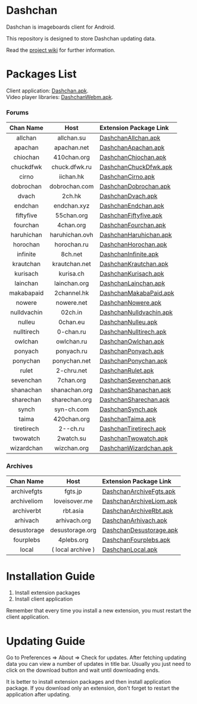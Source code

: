 # Dashchan

Dashchan is imageboards client for Android.

This repository is designed to store Dashchan updating data.

Read the [project wiki](https://github.com/Mishiranu/Dashchan/wiki) for further information.

# Packages List

Client application: [Dashchan.apk](https://github.com/Mishiranu/Dashchan/raw/master/update/package/Dashchan.apk).  
Video player libraries: [DashchanWebm.apk](https://github.com/Mishiranu/Dashchan/raw/master/update/package/DashchanWebm.apk).

### Forums

| Chan Name       | Host                 | Extension Package Link                                                                                                     |
| :-------------: | :------------------: | :------------------------------------------------------------------------------------------------------------------------- |
| allchan         | allchan.su           | [DashchanAllchan.apk](https://github.com/Mishiranu/Dashchan/raw/master/update/package/DashchanAllchan.apk)                 |
| apachan         | apachan.net          | [DashchanApachan.apk](https://github.com/Mishiranu/Dashchan/raw/master/update/package/DashchanApachan.apk)                 |
| chiochan        | 410chan.org          | [DashchanChiochan.apk](https://github.com/Mishiranu/Dashchan/raw/master/update/package/DashchanChiochan.apk)               |
| chuckdfwk       | chuck.dfwk.ru        | [DashchanChuckDfwk.apk](https://github.com/Mishiranu/Dashchan/raw/master/update/package/DashchanChuckDfwk.apk)             |
| cirno           | iichan.hk            | [DashchanCirno.apk](https://github.com/Mishiranu/Dashchan/raw/master/update/package/DashchanCirno.apk)                     |
| dobrochan       | dobrochan.com        | [DashchanDobrochan.apk](https://github.com/Mishiranu/Dashchan/raw/master/update/package/DashchanDobrochan.apk)             |
| dvach           | 2ch.hk               | [DashchanDvach.apk](https://github.com/Mishiranu/Dashchan/raw/master/update/package/DashchanDvach.apk)                     |
| endchan         | endchan.xyz          | [DashchanEndchan.apk](https://github.com/Mishiranu/Dashchan/raw/master/update/package/DashchanEndchan.apk)                 |
| fiftyfive       | 55chan.org           | [DashchanFiftyfive.apk](https://github.com/Mishiranu/Dashchan/raw/master/update/package/DashchanFiftyfive.apk)             |
| fourchan        | 4chan.org            | [DashchanFourchan.apk](https://github.com/Mishiranu/Dashchan/raw/master/update/package/DashchanFourchan.apk)               |
| haruhichan      | haruhichan.ovh       | [DashchanHaruhichan.apk](https://github.com/Mishiranu/Dashchan/raw/master/update/package/DashchanHaruhichan.apk)           |
| horochan        | horochan.ru          | [DashchanHorochan.apk](https://github.com/Mishiranu/Dashchan/raw/master/update/package/DashchanHorochan.apk)               |
| infinite        | 8ch.net              | [DashchanInfinite.apk](https://github.com/Mishiranu/Dashchan/raw/master/update/package/DashchanInfinite.apk)               |
| krautchan       | krautchan.net        | [DashchanKrautchan.apk](https://github.com/Mishiranu/Dashchan/raw/master/update/package/DashchanKrautchan.apk)             |
| kurisach        | kurisa.ch            | [DashchanKurisach.apk](https://github.com/Mishiranu/Dashchan/raw/master/update/package/DashchanKurisach.apk)               |
| lainchan        | lainchan.org         | [DashchanLainchan.apk](https://github.com/Mishiranu/Dashchan/raw/master/update/package/DashchanLainchan.apk)               |
| makabapaid      | 2channel.hk          | [DashchanMakabaPaid.apk](https://github.com/Mishiranu/Dashchan/raw/master/update/package/DashchanMakabaPaid.apk)           |
| nowere          | nowere.net           | [DashchanNowere.apk](https://github.com/Mishiranu/Dashchan/raw/master/update/package/DashchanNowere.apk)                   |
| nulldvachin     | 02ch.in              | [DashchanNulldvachin.apk](https://github.com/Mishiranu/Dashchan/raw/master/update/package/DashchanNulldvachin.apk)         |
| nulleu          | 0chan.eu             | [DashchanNulleu.apk](https://github.com/Mishiranu/Dashchan/raw/master/update/package/DashchanNulleu.apk)                   |
| nulltirech      | 0-chan.ru            | [DashchanNulltirech.apk](https://github.com/Mishiranu/Dashchan/raw/master/update/package/DashchanNulltirech.apk)           |
| owlchan         | owlchan.ru           | [DashchanOwlchan.apk](https://github.com/Mishiranu/Dashchan/raw/master/update/package/DashchanOwlchan.apk)                 |
| ponyach         | ponyach.ru           | [DashchanPonyach.apk](https://github.com/Mishiranu/Dashchan/raw/master/update/package/DashchanPonyach.apk)                 |
| ponychan        | ponychan.net         | [DashchanPonychan.apk](https://github.com/Mishiranu/Dashchan/raw/master/update/package/DashchanPonychan.apk)               |
| rulet           | 2-chru.net           | [DashchanRulet.apk](https://github.com/Mishiranu/Dashchan/raw/master/update/package/DashchanRulet.apk)                     |
| sevenchan       | 7chan.org            | [DashchanSevenchan.apk](https://github.com/Mishiranu/Dashchan/raw/master/update/package/DashchanSevenchan.apk)             |
| shanachan       | shanachan.org        | [DashchanShanachan.apk](https://github.com/Mishiranu/Dashchan/raw/master/update/package/DashchanShanachan.apk)             |
| sharechan       | sharechan.org        | [DashchanSharechan.apk](https://github.com/Mishiranu/Dashchan/raw/master/update/package/DashchanSharechan.apk)             |
| synch           | syn-ch.com           | [DashchanSynch.apk](https://github.com/Mishiranu/Dashchan/raw/master/update/package/DashchanSynch.apk)                     |
| taima           | 420chan.org          | [DashchanTaima.apk](https://github.com/Mishiranu/Dashchan/raw/master/update/package/DashchanTaima.apk)                     |
| tiretirech      | 2--ch.ru             | [DashchanTiretirech.apk](https://github.com/Mishiranu/Dashchan/raw/master/update/package/DashchanTiretirech.apk)           |
| twowatch        | 2watch.su            | [DashchanTwowatch.apk](https://github.com/Mishiranu/Dashchan/raw/master/update/package/DashchanTwowatch.apk)               |
| wizardchan      | wizchan.org          | [DashchanWizardchan.apk](https://github.com/Mishiranu/Dashchan/raw/master/update/package/DashchanWizardchan.apk)           |

### Archives

| Chan Name       | Host                 | Extension Package Link                                                                                                     |
| :-------------: | :------------------: | :------------------------------------------------------------------------------------------------------------------------- |
| archivefgts     | fgts.jp              | [DashchanArchiveFgts.apk](https://github.com/Mishiranu/Dashchan/raw/master/update/package/DashchanArchiveFgts.apk)         |
| archiveliom     | loveisover.me        | [DashchanArchiveLiom.apk](https://github.com/Mishiranu/Dashchan/raw/master/update/package/DashchanArchiveLiom.apk)         |
| archiverbt      | rbt.asia             | [DashchanArchiveRbt.apk](https://github.com/Mishiranu/Dashchan/raw/master/update/package/DashchanArchiveRbt.apk)           |
| arhivach        | arhivach.org         | [DashchanArhivach.apk](https://github.com/Mishiranu/Dashchan/raw/master/update/package/DashchanArhivach.apk)               |
| desustorage     | desustorage.org      | [DashchanDesustorage.apk](https://github.com/Mishiranu/Dashchan/raw/master/update/package/DashchanDesustorage.apk)         |
| fourplebs       | 4plebs.org           | [DashchanFourplebs.apk](https://github.com/Mishiranu/Dashchan/raw/master/update/package/DashchanFourplebs.apk)             |
| local           | ( local archive )    | [DashchanLocal.apk](https://github.com/Mishiranu/Dashchan/raw/master/update/package/DashchanLocal.apk)                     |

# Installation Guide

1. Install extension packages
2. Install client application

Remember that every time you install a new extension, you must restart the client application.

# Updating Guide

Go to Preferences ⇒ About ⇒ Check for updates. After fetching updating data you can view a number of updates in title bar. Usually you just need to click on the download button and wait until downloading ends.

It is better to install extension packages and then install application package. If you download only an extension, don't forget to restart the application after updating.